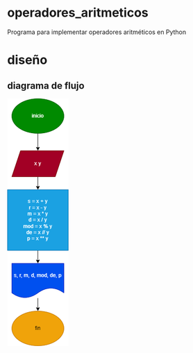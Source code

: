 # operadores_aritmeticos
Programa para implementar operadores aritméticos en Python

# diseño

## diagrama de flujo

![Diagrama de flujo](Diagrama.png "Diagrama de flujo")
